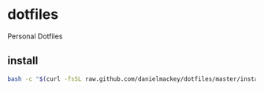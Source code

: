 # dotfiles

Personal Dotfiles

## install

```sh
bash -c "$(curl -fsSL raw.github.com/danielmackey/dotfiles/master/install)"
```
